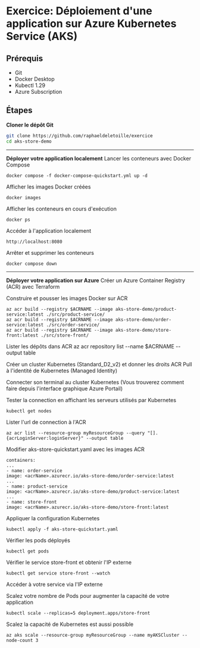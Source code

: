 # Exercice: Déploiement d'une application sur Azure Kubernetes Service (AKS)

## Prérequis
- Git
- Docker Desktop
- Kubectl 1.29
- Azure Subscription

## Étapes

**Cloner le dépôt Git**
   ```bash
   git clone https://github.com/raphaeldeletoille/exercice
   cd aks-store-demo
  ```
---
**Déployer votre application localement**
Lancer les conteneurs avec Docker Compose

  ```
docker compose -f docker-compose-quickstart.yml up -d
  ```

Afficher les images Docker créées
  ```
docker images
  ```

Afficher les conteneurs en cours d'exécution
  ```
  docker ps
  ```

Accéder à l'application localement 
  ```
  http://localhost:8080
  ```

Arrêter et supprimer les conteneurs
  ```
  docker compose down
  ```
---
**Déployer votre application sur Azure**
Créer un Azure Container Registry (ACR) avec Terraform

Construire et pousser les images Docker sur ACR
  ```
az acr build --registry $ACRNAME --image aks-store-demo/product-service:latest ./src/product-service/
az acr build --registry $ACRNAME --image aks-store-demo/order-service:latest ./src/order-service/
az acr build --registry $ACRNAME --image aks-store-demo/store-front:latest ./src/store-front/
  ```

Lister les dépôts dans ACR
az acr repository list --name $ACRNAME --output table

Créer un cluster Kubernetes (Standard_D2_v2) et donner les droits ACR Pull à l'identité de Kubernetes (Managed Identity)

Connecter son terminal au cluster Kubernetes (Vous trouverez comment faire depuis l'interface graphique Azure Portail)

Tester la connection en affichant les serveurs utilisés par Kubernetes
  ```
  kubectl get nodes
  ```

Lister l'url de connection à l'ACR 
  ```
  az acr list --resource-group myResourceGroup --query "[].{acrLoginServer:loginServer}" --output table
  ```

Modifier aks-store-quickstart.yaml avec les images ACR
  ```
containers:
...
- name: order-service
  image: <acrName>.azurecr.io/aks-store-demo/order-service:latest
...
- name: product-service
  image: <acrName>.azurecr.io/aks-store-demo/product-service:latest
...
- name: store-front
  image: <acrName>.azurecr.io/aks-store-demo/store-front:latest

  ```

Appliquer la configuration Kubernetes
  ```
  kubectl apply -f aks-store-quickstart.yaml
  ```

Vérifier les pods déployés
  ```
  kubectl get pods
  ```

Vérifier le service store-front et obtenir l'IP externe
  ```
kubectl get service store-front --watch
  ```

Accéder à votre service via l'IP externe

Scalez votre nombre de Pods pour augmenter la capacité de votre application
  ```
  kubectl scale --replicas=5 deployment.apps/store-front
  ```

Scalez la capacité de Kubernetes est aussi possible 
  ```
az aks scale --resource-group myResourceGroup --name myAKSCluster --node-count 3
  ```
